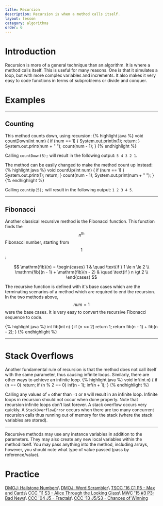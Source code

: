 ```yaml
---
title: Recursion
description: Recursion is when a method calls itself.
layout: lesson
category: algorithms
order: 6
---
```


# Introduction
Recursion is more of a general technique than an algorithm. It is where a method calls itself. This is useful for many reasons. One is that it simulates a loop, but with more complex variables and increments. It also makes it very easy to code functions in terms of subproblems or divide and conquer.

# Examples

---

## Counting
This method counts down, using recursion:
{% highlight java %}
void countDown(int num) {
	if (num == 1) {
		System.out.println(1);
		return;
	}
	System.out.print(num + " ");
	count(num - 1);
}
{% endhighlight %}

Calling `countDown(5);` will result in the following output: `5 4 3 2 1`.

The method can be easily changed to make the method count up instead:
{% highlight java %}
void countUp(int num) {
	if (num == 1) {
		System.out.print(1);
		return;
	}
	count(num - 1);
	System.out.print(num + " ");
}
{% endhighlight %}

Calling `countUp(5);` will result in the following output: `1 2 3 4 5`.

---

## Fibonacci
Another classical recursive method is the Fibonacci function. This function finds the $$n^\text{th}$$ Fibonacci number, starting from $$1$$:

$$
\mathrm{fib}(n) =
    \begin{cases}
		1 & \quad \text{if } 1 \le n \le 2 \\
		\mathrm{fib}(n - 1) + \mathrm{fib}(n - 2) & \quad \text{if } n \gt 2 \\
    \end{cases}
$$

The recursive function is defined with it's base cases which are the terminating scenarios of a method which are required to end the recursion. In the two methods above, $$num=1$$ were the base cases. It is very easy to convert the recursive Fibonacci sequence to code.

{% highlight java %}
int fib(int n) {
	if (n <= 2)
		return 1;
	return fib(n - 1) + fib(n - 2);
}
{% endhighlight %}

---

# Stack Overflows
Another fundamental rule of recursion is that the method does not call itself with the same parameter, thus causing infinite loops. Similarly, there are other ways to achieve an infinite loop.
{% highlight java %}
void inf(int n) {
	if (n == 0)
		return;
	if (n % 2 == 0)
		inf(n - 1);
	inf(n + 1);
}
{% endhighlight %}

Calling any values of `n` other than `-1` or `0` will result in an infinite loop. Infinite loops in recursion should not occur when done properly. Note that recursion infinite loops don't last forever. A stack overflow occurs very quickly. A `StackOverflowError` occurs when there are too many concurrent recursion calls thus running out of memory for the stack (where the stack variables are stored).

---

Recursive methods may use any instance variables in addition to the parameters. They may also create any new local variables within the method itself. You may pass anything into the method, including arrays, however, you should note what type of value passed (pass by reference/value).

# Practice
[DMOJ: Hailstone Numbers](https://dmoj.ca/problem/hailstone)\\
[DMOJ: Word Scrambler](https://dmoj.ca/problem/ics4p1)\\
[TSOC '16 C1 P5 - Max and Cards](https://dmoj.ca/problem/tsoc16c1p5)\\
[CCC '11 S3 - Alice Through the Looking Glass](https://dmoj.ca/problem/ccc11s3)\\
[MWC '15 #3 P3: Bad News](https://dmoj.ca/problem/mwc15c3p3)\\
[CCC '04 J5 - Fractals](https://dmoj.ca/problem/ccc04j5)\\
[CCC '13 J5/S3 - Chances of Winning](https://dmoj.ca/problem/ccc13s3)
